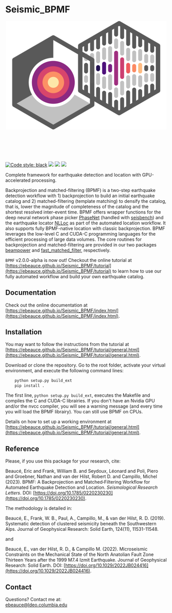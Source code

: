 # Seismic_BPMF

<p align="center">
<img src="data/bpmf.svg" width=500>
</p><br><br><br><br>


[![Code style: black](https://img.shields.io/badge/code%20style-black-000000.svg)](https://github.com/psf/black)
![](https://img.shields.io/github/commit-activity/w/ebeauce/Seismic_BPMF)
![](https://img.shields.io/github/last-commit/ebeauce/Seismic_BPMF)
![](https://img.shields.io/github/stars/ebeauce/Seismic_BPMF?style=social)


Complete framework for earthquake detection and location with GPU-accelerated processing.

Backprojection and matched-filtering (BPMF) is a two-step earthquake detection workflow with 1) backprojection to build an initial earthquake catalog  and 2) matched-filtering (template matching) to densify the catalog, that is, lower the magnitude of completeness of the catalog and the shortest resolved inter-event time. BPMF offers wrapper functions for the deep neural network phase picker [PhaseNet](https://github.com/wayneweiqiang/PhaseNet) (handled with [seisbench](https://github.com/seisbench/seisbench)) and the earthquake locator [NLLoc](http://alomax.free.fr/nlloc/) as part of the automated location workflow. It also supports fully BPMF-native location with classic backprojection.  BPMF leverages the low-level C and CUDA-C programming languages for the efficient processing of large data volumes. The core routines for backprojection and matched-filtering are provided in our two packages [beampower](https://github.com/ebeauce/beampower) and [fast_matched_filter](https://github.com/beridel/fast_matched_filter), respectively.  

`BPMF` v2.0.0-alpha is now out! Checkout the online tutorial at [https://ebeauce.github.io/Seismic_BPMF/tutorial](https://ebeauce.github.io/Seismic_BPMF/tutorial) to learn how to use our fully automated workflow and build your own earthquake catalog.

## Documentation

Check out the online documentation at [https://ebeauce.github.io/Seismic_BPMF/index.html](https://ebeauce.github.io/Seismic_BPMF/index.html).

## Installation

You may want to follow the instructions from the tutorial at
[https://ebeauce.github.io/Seismic_BPMF/tutorial/general.html](https://ebeauce.github.io/Seismic_BPMF/tutorial/general.html).

Download or clone the repository. Go to the root folder, activate your virtual
environment, and execute the following command lines:
```shell
    python setup.py build_ext
    pip install .
```
The first line, `python setup.py build_ext`, executes the Makefile and compiles the C and CUDA-C librairies. If you don't have an Nvidia GPU and/or the nvcc compiler, you will see a warning message (and every time you will load the BPMF librairy). You can still use BPMF on CPUs. 


Details on how to set up a working environment at [https://ebeauce.github.io/Seismic_BPMF/tutorial/general.html](https://ebeauce.github.io/Seismic_BPMF/tutorial/general.html).


## Reference
Please, if you use this package for your research, cite:

Beaucé, Eric and Frank, William B. and Seydoux, Léonard and Poli, Piero and Groebner, Nathan
and van der Hilst, Robert D. and Campillo, Michel (2023). BPMF: A Backprojection and Matched‐Filtering Workflow for Automated Earthquake Detection and Location. *Seismological Research Letters*. DOI: [https://doi.org/10.1785/0220230230](https://doi.org/10.1785/0220230230).

The methodology is detailed in:

Beaucé, E., Frank, W. B., Paul, A., Campillo, M., & van der Hilst, R. D.
(2019). Systematic detection of clustered seismicity beneath the Southwestern
Alps. Journal of Geophysical Research: Solid Earth, 124(11), 11531-11548.

and

Beaucé, E., van der Hilst, R. D., & Campillo M. (2022). Microseismic Constraints
on the Mechanical State of the North Anatolian Fault Zone Thirteen Years after
the 1999 M7.4 Izmit Earthquake. Journal of Geophysical Research: Solid Earth.
DOI:
[https://doi.org/10.1029/2022JB024416](https://doi.org/10.1029/2022JB024416).


## Contact
Questions? Contact me at:<br/>
ebeauce@ldeo.columbia.edu
